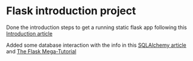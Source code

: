 # Flask introduction project

Done the introduction steps to get a running static flask app following this [Introduction article](https://code.tutsplus.com/tutorials/an-introduction-to-pythons-flask-framework--net-28822)

Added some database interaction with the info in this [SQLAlchemy article](http://flask-sqlalchemy.pocoo.org/2.3/quickstart/) and [The Flask Mega-Tutorial](https://blog.miguelgrinberg.com/post/the-flask-mega-tutorial-part-i-hello-world)